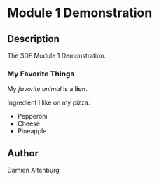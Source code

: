 # Module 1 Demonstration

## Description

The SDF Module 1 Demonstration.

### My Favorite Things

My *favorite animal* is a **lion**.

Ingredient I like on my pizza:

- Pepperoni
- Cheese
- Pineapple

## Author

Damien Altenburg
